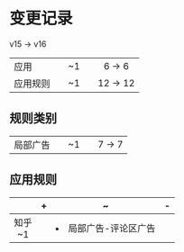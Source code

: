 # 变更记录

v15 -> v16

||||||
|-|:-:|:-:|:-:|:-:|
|应用||~1||6 -> 6|
|应用规则||~1||12 -> 12|

## 规则类别

||||||
|-|:-:|:-:|:-:|:-:|
|局部广告||~1||7 -> 7|

## 应用规则

||+|~|-|
|:-:|-|-|-|
|知乎<br>~1||<li>局部广告-评论区广告||
